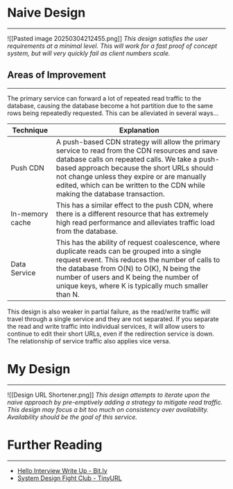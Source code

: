 # Naive Design
---
![[Pasted image 20250304212455.png]]
*This design satisfies the user requirements at a minimal level. This will work for a fast proof of concept system, but will very quickly fail as client numbers scale.*

## Areas of Improvement
---
The primary service can forward a lot of repeated read traffic to the database, causing the database become a hot partition due to the same rows being repeatedly requested. This can be alleviated in several ways...

| Technique       | Explanation                                                                                                                                                                                                                                                                                                                 |
| --------------- | --------------------------------------------------------------------------------------------------------------------------------------------------------------------------------------------------------------------------------------------------------------------------------------------------------------------------- |
| Push CDN        | A push-based CDN strategy will allow the primary service to read from the CDN resources and save database calls on repeated calls. We take a push-based approach because the short URLs should not change unless they expire or are manually edited, which can be written to the CDN while making the database transaction. |
| In-memory cache | This has a similar effect to the push CDN, where there is a different resource that has extremely high read performance and alleviates traffic load from the database.                                                                                                                                                      |
| Data Service    | This has the ability of request coalescence, where duplicate reads can be grouped into a single request event. This reduces the number of calls to the database from O(N) to O(K), N being the number of users and K being the number of unique keys, where K is typically much smaller than N.                             |

This design is also weaker in partial failure, as the read/write traffic will travel through a single service and they are not separated. If you separate the read and write traffic into individual services, it will allow users to continue to edit their short URLs, even if the redirection service is down. The relationship of service traffic also applies vice versa.


# My Design
---
![[Design URL Shortener.png]]
*This design attempts to iterate upon the naive approach by pre-emptively adding a strategy to mitigate read traffic. This design may focus a bit too much on consistency over availability. Availability should be the goal of this service.*


# Further Reading
---
* [Hello Interview Write Up - Bit.ly](https://www.hellointerview.com/learn/system-design/problem-breakdowns/bitly)
* [System Design Fight Club - TinyURL](https://systemdesignfightclub.com/tinyurl-revisited/)